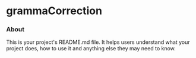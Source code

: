 grammaCorrection
================

### About

This is your project's README.md file. It helps users understand what your
project does, how to use it and anything else they may need to know.